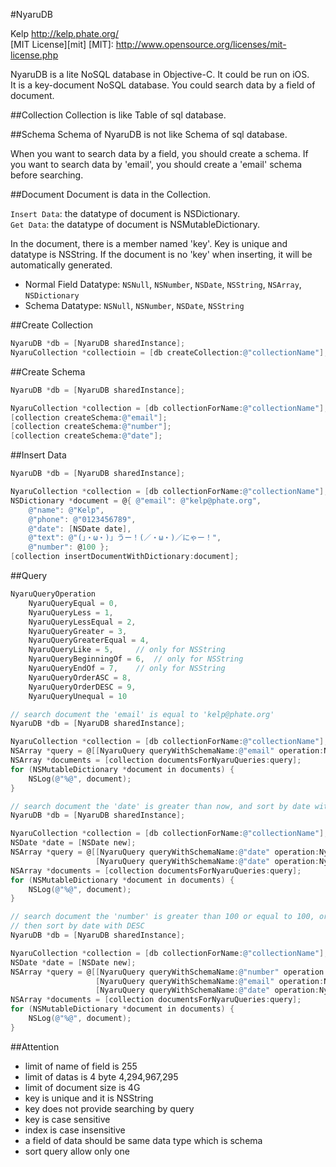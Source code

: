 #NyaruDB

Kelp http://kelp.phate.org/ <br/>
[MIT License][mit]
[MIT]: http://www.opensource.org/licenses/mit-license.php


NyaruDB is a lite NoSQL database in Objective-C. It could be run on iOS.  
It is a key-document NoSQL database. You could search data by a field of document.



##Collection
Collection is like Table of sql database.



##Schema
Schema of NyaruDB is not like Schema of sql database.

When you want to search data by a field, you should create a schema. If you want to search data by 'email', you should create a 'email' schema before searching.



##Document
Document is data in the Collection.

`Insert Data`: the datatype of document is NSDictionary.<br/>
`Get Data`: the datatype of document is NSMutableDictionary.

In the document, there is a member named 'key'. Key is unique and datatype is NSString.
If the document is no 'key' when inserting, it will be automatically generated.

+ Normal Field Datatype: `NSNull`, `NSNumber`, `NSDate`, `NSString`, `NSArray`, `NSDictionary`
+ Schema Datatype: `NSNull`, `NSNumber`, `NSDate`, `NSString`



##Create Collection
```objective-c
NyaruDB *db = [NyaruDB sharedInstance];
NyaruCollection *collectioin = [db createCollection:@"collectionName"];
```


##Create Schema
```objective-c
NyaruDB *db = [NyaruDB sharedInstance];

NyaruCollection *collection = [db collectionForName:@"collectionName"];
[collection createSchema:@"email"];
[collection createSchema:@"number"];
[collection createSchema:@"date"];
```


##Insert Data
```objective-c
NyaruDB *db = [NyaruDB sharedInstance];

NyaruCollection *collection = [db collectionForName:@"collectionName"];
NSDictionary *document = @{ @"email": @"kelp@phate.org",
    @"name": @"Kelp",
    @"phone": @"0123456789",
    @"date": [NSDate date],
    @"text": @"(」・ω・)」うー！(／・ω・)／にゃー！",
    @"number": @100 };
[collection insertDocumentWithDictionary:document];
```


##Query
```objective-c
NyaruQueryOperation
    NyaruQueryEqual = 0,
    NyaruQueryLess = 1,
    NyaruQueryLessEqual = 2,
    NyaruQueryGreater = 3,
    NyaruQueryGreaterEqual = 4,
    NyaruQueryLike = 5,		// only for NSString
    NyaruQueryBeginningOf = 6,	// only for NSString
    NyaruQueryEndOf = 7,	// only for NSString
    NyaruQueryOrderASC = 8,
    NyaruQueryOrderDESC = 9,
    NyaruQueryUnequal = 10
```

```objective-c
// search document the 'email' is equal to 'kelp@phate.org'
NyaruDB *db = [NyaruDB sharedInstance];

NyaruCollection *collection = [db collectionForName:@"collectionName"];
NSArray *query = @[[NyaruQuery queryWithSchemaName:@"email" operation:NyaruQueryEqual value:@"kelp@phate.org"]];
NSArray *documents = [collection documentsForNyaruQueries:query];
for (NSMutableDictionary *document in documents) {
    NSLog(@"%@", document);
}
```

```objective-c
// search document the 'date' is greater than now, and sort by date with DESC
NyaruDB *db = [NyaruDB sharedInstance];

NyaruCollection *collection = [db collectionForName:@"collectionName"];
NSDate *date = [NSDate new];
NSArray *query = @[[NyaruQuery queryWithSchemaName:@"date" operation:NyaruQueryGreater value:date],
                   [NyaruQuery queryWithSchemaName:@"date" operation:NyaruQueryOrderDESC]];
NSArray *documents = [collection documentsForNyaruQueries:query];
for (NSMutableDictionary *document in documents) {
    NSLog(@"%@", document);
}
```

```objective-c
// search document the 'number' is greater than 100 or equal to 100, or 'email' is equal to 'kelp@phate.org'
// then sort by date with DESC
NyaruDB *db = [NyaruDB sharedInstance];

NyaruCollection *collection = [db collectionForName:@"collectionName"];
NSDate *date = [NSDate new];
NSArray *query = @[[NyaruQuery queryWithSchemaName:@"number" operation:NyaruQueryGreaterEqual value:@100],
                   [NyaruQuery queryWithSchemaName:@"email" operation:NyaruQueryOrderDESC value:@"kelp@phate.org" appendWith:NYOr],
                   [NyaruQuery queryWithSchemaName:@"date" operation:NyaruQueryOrderDESC]];
NSArray *documents = [collection documentsForNyaruQueries:query];
for (NSMutableDictionary *document in documents) {
    NSLog(@"%@", document);
}
```



##Attention
+ limit of name of field is 255
+ limit of datas is 4 byte 4,294,967,295
+ limit of document size is 4G
+ key is unique and it is NSString
+ key does not provide searching by query
+ key is case sensitive
+ index is case insensitive
+ a field of data should be same data type which is schema
+ sort query allow only one
